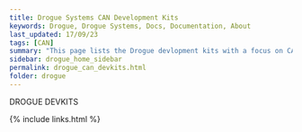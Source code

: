 ```yaml
---
title: Drogue Systems CAN Development Kits
keywords: Drogue, Drogue Systems, Docs, Documentation, About
last_updated: 17/09/23
tags: [CAN]
summary: "This page lists the Drogue devlopment kits with a focus on CAN"
sidebar: drogue_home_sidebar
permalink: drogue_can_devkits.html
folder: drogue
---
```


DROGUE DEVKITS

{% include links.html %}
